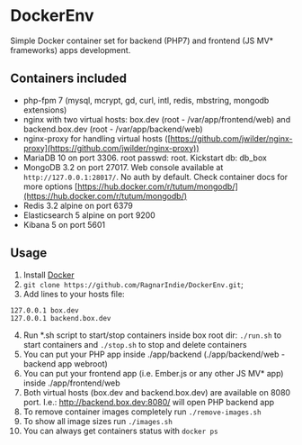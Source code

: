 # DockerEnv
Simple Docker container set for backend (PHP7) and frontend (JS MV* frameworks) apps development. 

## Containers included
* php-fpm 7 (mysql, mcrypt, gd, curl, intl, redis, mbstring, mongodb extensions)
* nginx with two virtual hosts: box.dev (root - /var/app/frontend/web) and backend.box.dev (root - /var/app/backend/web)
* nginx-proxy for handling virtual hosts ([https://github.com/jwilder/nginx-proxy](https://github.com/jwilder/nginx-proxy))
* MariaDB 10 on port 3306. root passwd: root. Kickstart db: db_box
* MongoDB 3.2 on port 27017. Web console available at `http://127.0.0.1:28017/`. No auth by default. Check container docs for more options [https://hub.docker.com/r/tutum/mongodb/](https://hub.docker.com/r/tutum/mongodb/)
* Redis 3.2 alpine on port 6379
* Elasticsearch 5 alpine on port 9200
* Kibana 5 on port 5601

## Usage
1. Install [Docker](https://www.docker.com/products/overview)
2. `git clone https://github.com/RagnarIndie/DockerEnv.git`;
3. Add lines to your hosts file: 
```
127.0.0.1 box.dev
127.0.0.1 backend.box.dev
```
4. Run *.sh script to start/stop containers inside box root dir:
`./run.sh` to start containers and
`./stop.sh` to stop and delete containers
5. You can put your PHP app inside ./app/backend (./app/backend/web - backend app webroot)
6. You can put your frontend app (i.e. Ember.js or any other JS MV* app) inside ./app/frontend/web
7. Both virtual hosts (box.dev and backend.box.dev) are available on 8080 port. I.e.: http://backend.box.dev:8080/ will open PHP backend app
8. To remove container images completely run `./remove-images.sh`
9. To show all image sizes run `./images.sh`
10. You can always get containers status with `docker ps`
